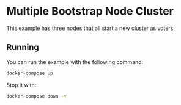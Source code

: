 # Multiple Bootstrap Node Cluster

This example has three nodes that all start a new cluster as voters.

## Running

You can run the example with the following command:

```bash
docker-compose up
```

Stop it with:

```bash
docker-compose down -v
```
